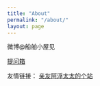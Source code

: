 ```yaml
---
title: "About"
permalink: "/about/"
layout: page
---
```


微博@船舶小屋见

[提问箱](https://marshmallow-qa.com/ligeia_li)

友情链接：
[亲友阿浮太太的个站](https://coococola.home.blog/)
